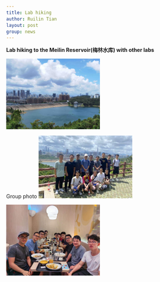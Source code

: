 ```yaml
---
title: Lab hiking
author: Ruilin Tian
layout: post
group: news
---
```

 **Lab hiking to the Meilin Reservoir(梅林水库) with other labs**

 <img src="/static/img/news/20220605_lab_hiking_2.jpg" width="50%" alt="view" class="img-fluid"> 

 Group photo
 <img src="/static/img/news/20220605_lab_hiking_1.jpg" width="50%" alt="hiking_group_photo" class="img-fluid"> 

 <img src="/static/img/news/20220605_lab_hiking_lunch.jpg" width="50%" alt="lunch" class="img-fluid"> 




  



